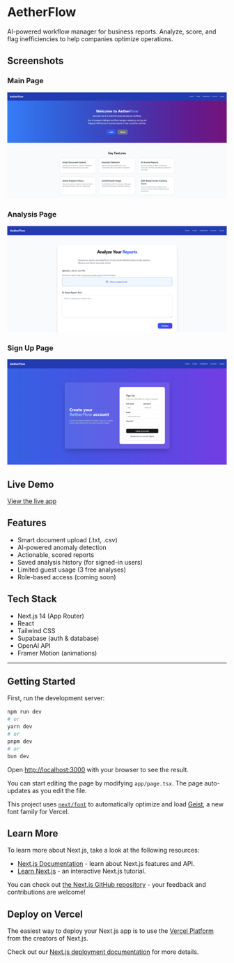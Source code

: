 
# AetherFlow

AI-powered workflow manager for business reports. Analyze, score, and flag inefficiencies to help companies optimize operations.


## Screenshots

### Main Page
![Main Page](./public/images/main.png)

### Analysis Page
![Analysis Page](./public/images/Analysispage.png)

### Sign Up Page
![Sign Up Page](./public/images/signUP.png)


## Live Demo

[View the live app](https://aetherflow-three.vercel.app/)

## Features

- Smart document upload (.txt, .csv)
- AI-powered anomaly detection
- Actionable, scored reports
- Saved analysis history (for signed-in users)
- Limited guest usage (3 free analyses)
- Role-based access (coming soon)

## Tech Stack

- Next.js 14 (App Router)
- React
- Tailwind CSS
- Supabase (auth & database)
- OpenAI API
- Framer Motion (animations)

---


## Getting Started

First, run the development server:

```bash
npm run dev
# or
yarn dev
# or
pnpm dev
# or
bun dev
```

Open [http://localhost:3000](http://localhost:3000) with your browser to see the result.

You can start editing the page by modifying `app/page.tsx`. The page auto-updates as you edit the file.

This project uses [`next/font`](https://nextjs.org/docs/app/building-your-application/optimizing/fonts) to automatically optimize and load [Geist](https://vercel.com/font), a new font family for Vercel.


## Learn More

To learn more about Next.js, take a look at the following resources:

- [Next.js Documentation](https://nextjs.org/docs) - learn about Next.js features and API.
- [Learn Next.js](https://nextjs.org/learn) - an interactive Next.js tutorial.

You can check out [the Next.js GitHub repository](https://github.com/vercel/next.js) - your feedback and contributions are welcome!

## Deploy on Vercel

The easiest way to deploy your Next.js app is to use the [Vercel Platform](https://vercel.com/new?utm_medium=default-template&filter=next.js&utm_source=create-next-app&utm_campaign=create-next-app-readme) from the creators of Next.js.

Check out our [Next.js deployment documentation](https://nextjs.org/docs/app/building-your-application/deploying) for more details.
